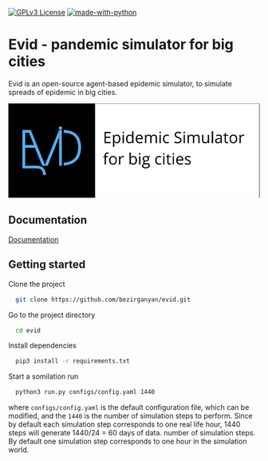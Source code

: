 


[![GPLv3 License](https://img.shields.io/badge/License-GPL%20v3-yellow.svg)](https://opensource.org/licenses/)   [![made-with-python](https://img.shields.io/badge/Made%20with-Python-1f425f.svg)](https://www.python.org/)

# Evid - pandemic simulator for big cities

Evid is an open-source agent-based epidemic simulator, to simulate spreads of epidemic in big cities.

![Logo](https://raw.githubusercontent.com/bezirganyan/evid/master/logo.png)


## Documentation

[Documentation](https://evid.readthedocs.io/en/latest/)


## Getting started

Clone the project

```bash
  git clone https://github.com/bezirganyan/evid.git
```

Go to the project directory

```bash
  cd evid
```

Install dependencies

```bash
  pip3 install -r requirements.txt
```

Start a somilation run

```bash
  python3 run.py configs/config.yaml 1440
```
where `configs/config.yaml` is the default configuration file,
which can be modified, and the `1440` is the number of simulation steps to perform. Since by default each simulation step corresponds to one real life hour, 1440 steps will generate 1440/24 = 60 days of data. number of simulation steps. By default one simulation step corresponds to one hour in the simulation world.



